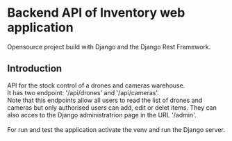 # Backend API of Inventory web application
Opensource project build with Django and the Django Rest Framework. 


## Introduction
API for the stock control of a drones and cameras warehouse.  
It has two endpoint: '/api/drones' and '/api/cameras'.  
Note that this endpoints allow all users to read the list of drones and cameras but only authorised users can add, edit or delet items. They can also acces to the Django administratrion page in the URL '/admin'.  
<br/>
For run and test the application activate the venv and run the Django server.

